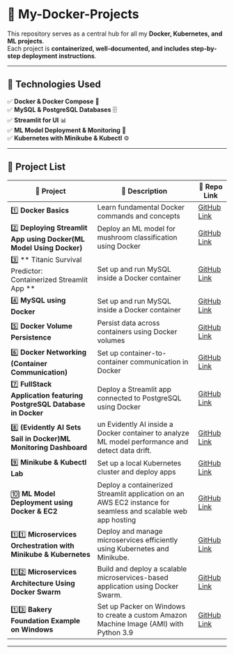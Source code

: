 # 🚀 My-Docker-Projects  
This repository serves as a central hub for all my **Docker, Kubernetes, and ML projects**.  
Each project is **containerized, well-documented, and includes step-by-step deployment instructions**.

---

## 📌 **Technologies Used**
✅ **Docker & Docker Compose** 🐳  
✅ **MySQL & PostgreSQL Databases** 🗄️  
✅ **Streamlit for UI** 📊  
✅ **ML Model Deployment & Monitoring** 🤖  
✅ **Kubernetes with Minikube & Kubectl** ⚙️  

---

## 📂 **Project List**  

| 🔹 Project | 📌 Description | 🔗 Repo Link |
|------------|--------------|--------------|
| 1️⃣ **Docker Basics** | Learn fundamental Docker commands and concepts | [GitHub Link](https://github.com/simran-n17/Docker-Basics) |
| 2️⃣ **Deploying Streamlit App using Docker(ML Model Using Docker)** | Deploy an ML model for mushroom classification using Docker | [GitHub Link](https://github.com/simran-n17/Streamlit-Docker) |
| 3️⃣ ** Titanic Survival Predictor: Containerized Streamlit App ** | Set up and run MySQL inside a Docker container | [GitHub Link](https://github.com/simran-n17/Titanic-Survival-Predictor---Containerized-Streamlit-App) |
| 4️⃣ **MySQL using Docker** | Set up and run MySQL inside a Docker container | [GitHub Link](https://github.com/simran-n17/Docker-MySql) |
| 5️⃣ **Docker Volume Persistence** | Persist data across containers using Docker volumes | [GitHub Link](https://github.com/simran-n17/Docker-Volume) |
| 6️⃣ **Docker Networking (Container Communication)** | Set up container-to-container communication in Docker | [GitHub Link](https://github.com/simran-n17/Docker-Network) |
| 7️⃣ **FullStack Application featuring PostgreSQL Database in Docker** | Deploy a Streamlit app connected to PostgreSQL using Docker | [GitHub Link](https://github.com/simran-n17/FullStack-Docker) |
| 8️⃣ **(Evidently AI Sets Sail in Docker)ML Monitoring Dashboard** | un Evidently AI inside a Docker container to analyze ML model performance and detect data drift. | [GitHub Link](https://github.com/simran-n17/Evidently-AI-Sets-Sail-in-Docker) |
| 9️⃣ **Minikube & Kubectl Lab** | Set up a local Kubernetes cluster and deploy apps | [GitHub Link](https://github.com/simran-n17/Minikube-Kubectl) |
| 🔟 **ML Model Deployment using Docker & EC2** | Deploy a containerized Streamlit application on an AWS EC2 instance for seamless and scalable web app hosting | [GitHub Link](https://github.com/simran-n17/Deploying-Streamlit-app-in-Docker-on-AWS-EC2) |
| 1️⃣1️⃣ **Microservices Orchestration with Minikube & Kubernetes** | Deploy and manage microservices efficiently using Kubernetes and Minikube. | [GitHub Link](https://github.com/simran-n17/Microservices-Orchestration-with-Minikube-and-Kubernetes) |
| 1️⃣2️⃣ **Microservices Architecture Using Docker Swarm** | Build and deploy a scalable microservices-based application using Docker Swarm.  | [GitHub Link](https://github.com/simran-n17/Microservices-Architecture-using-Docker-Swarm) |
| 1️⃣3️⃣ **Bakery Foundation Example on Windows** |  Set up Packer on Windows to create a custom Amazon Machine Image (AMI) with Python 3.9 | [GitHub Link](https://github.com/simran-n17/Bakery-Foundation-Example-on-Windows) |
---
